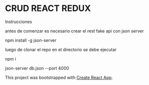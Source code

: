 # CRUD REACT REDUX

Instrucciones

antes de comenzar es necesario crear el rest fake api con json server

npm install -g json-server

luego de clonar el repo en el directorio se debe ejecutar 

npm i

json-server db.json --port 4000


This project was bootstrapped with [Create React App](https://github.com/facebook/create-react-app).

